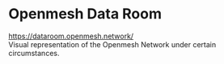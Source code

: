 # Openmesh Data Room

https://dataroom.openmesh.network/  
Visual representation of the Openmesh Network under certain circumstances.
